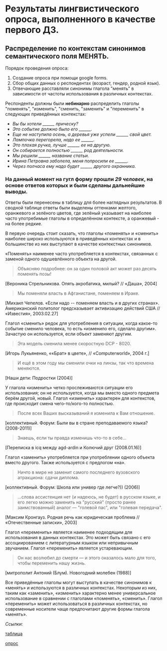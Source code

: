 # Результаты лингвистического опроса, выполненного в качестве первого ДЗ.
## Распределение по контекстам синонимов семантического поля МЕНЯТЬ.

Порядок проведения опроса:
1. Создание опроса при помощи google forms. 
2. Сбор общих данных о респондентах (возраст, гендер, родной язык).
3. Отвечающие расставляли синонимы глагола "менять" в зависимости от частоты использования в различных контекстах.

Респонденты должны были **небинарно** распределить глаголы "поменять", "изменить", "сменить, "заменить" и "переменить" в следующих приведённых контекстах:
- *Вы бы хотели ______ прическу?*
- *Это событие должно было его ______.*
- *Еще не наступила осень, а деревья уже успели  ______ свой цвет.*
- *Лампочка перегорела, надо ее ______.*
- *Это плохая ручка, лучше ______ ее на другую.*
- *Он собирается полностью ______ род деятельности.*
- *Мы решили ______ название статьи.*
- *Ирина Петровна заболела, меня попросили ее ______.*
- *Через полчаса ему надо будет ______ другого охранника.*

### На данный момент на гугл форму прошли *29 человек*, на основе ответов которых и были сделаны дальнейшие выводы. 
Ответы были перенесены в таблицу для более наглядных результатов. В сводной таблице ответы были выделены оттенками желтого, оранжевого и зелёного цветов, где зелёный указывает на наиболее часто употребимые глаголы в определённом контексте, а оранжевый - на более редкие. 

В первую очередь стоит сказать, что глаголы «поменять» и «сменить» наиболее широко используются в приведённых контекстах и в большинстве из них выступают в качестве контекстных синонимов.

«Поменять» наименее часто употребляется в контекстах, связанных с заменой одного одушевлённого объекта на другой.

> Объясняю подробнее: он за один половой акт может раз десять поменять позы!

[Вероника Стрельникова. Опять акробатика, милый? // «Даша», 2004]

> Мы поменяли власть в Афганистане, поменяем в Ираке.

[Михаил Чепелов. «Если надо -- поменяем власть и в других странах». Американский политолог предсказывает активизацию действий США // «Известия», 2003.02.27] 

Глагол «сменить» редок для употребления в ситуации, когда какое-то событие сменило человека, то есть «изменило его, сделало другим». Зачастую он используется, если объект заменяют другим. 

> Эта модель сменила менее скоростную DCP - 8020.

[Игорь Лукьяненко, ««Брат» в цвете», // «Computerworld», 2004 г.]

> И ещё в этом году мы сменили очки на линзы, так что времена меняются.

[Наши дети: Подростки (2004)]

У глагола «изменить» четко прослеживаются ситуации его использования; он не используется, когда мы вместо одного предмета берём другой, новый. Глагол «изменить» характерен для контекстов, где происходит смена чего-то/кого-то полностью. 

> После всех Ваших высказываний я изменила к Вам отношение.

[коллективный. Форум: Были вы в стране преподаваемого языка? (2008-2011)] 

> Знаешь, если ты правда изменишь что-то в себе…

[Переписка в icq между agd-ardin и Колючий друг (2008.01.16)]

Глагол «заменить» употребляется при употреблении одного объекта вместо другого. Также используется с предлогом «на». 

> Ничто в мире не заменит самого последнего вузовского атракциона: сдачи диплома.

 [коллективный. Форум: Школа или универ где легче?)) (2006)] 

> …слова ассистенция нет (и надеюсь, не будет) в русском языке, и его легко можно заменить на "русский" (просто ранее заимствованный) аналог ― "голевой пас", или "голевая передача".

[Максим Кронгауз. Родная речь как юридическая проблема // «Отечественные записки», 2003]

Глагол «переменить» является наименее подходящим для использования в данных контекстах. Это может быть связано с его ассоциированием с литературным языком или непривычным звучанием. Глагол «переменить» является устаревающим.

> Он нас возлюбил до смерти ― и этого оказалось мало для того, чтобы переменить нашу жизнь. 

[митрополит Антоний (Блум). Новогодний молебен (1988)]

Все приведённые глаголы могут выступать в качестве синонимов к «менять» и используются в различных контекстах. Некоторым из них, таким как «заменить», «изменить» характерно менее универсальное использование в сравнении с глаголами «поменять», «сменить». Глагол «переменить» может использоваться в различных контекстах, но современные носители чаще предпочитают другие формы глагола «менять».  

*Ссылки:*

[таблица](https://docs.google.com/spreadsheets/d/1pCFG_Bs_AKqN_7p1LNPQJLfMGTrqGkcGMr-BEbd0WAs/edit)

[опрос](https://docs.google.com/forms/d/e/1FAIpQLScov-m4HhyL0jHUQ0EQ2rGjd8jAgHnHWN0F6IqonWEwijxFtQ/viewform)
